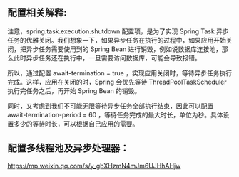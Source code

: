 ## 配置相关解释:

注意，spring.task.execution.shutdown 配置项，是为了实现 Spring Task 异步任务的优雅关闭。我们想象一下，如果异步任务在执行的过程中，如果应用开始关闭，把异步任务需要使用到的 Spring Bean 进行销毁，例如说数据库连接池，那么此时异步任务还在执行中，一旦需要访问数据库，可能会导致报错。

所以，通过配置 await-termination = true ，实现应用关闭时，等待异步任务执行完成。这样，应用在关闭的时，Spring 会优先等待 ThreadPoolTaskScheduler 执行完任务之后，再开始 Spring Bean 的销毁。

同时，又考虑到我们不可能无限等待异步任务全部执行结束，因此可以配置 await-termination-period = 60 ，等待任务完成的最大时长，单位为秒。具体设置多少的等待时长，可以根据自己应用的需要。

## 配置多线程池及异步处理器：
https://mp.weixin.qq.com/s/y_gbXHzmN4mJm6UJHhAHjw